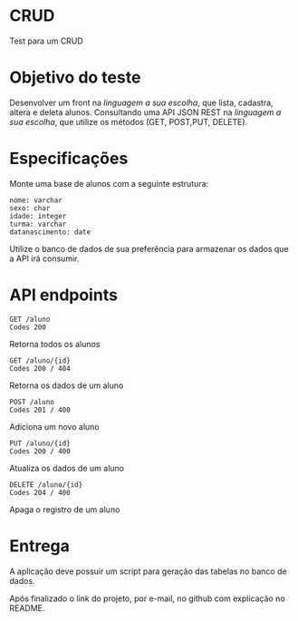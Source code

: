 # CRUD
Test para um CRUD


# Objetivo do teste
Desenvolver um front na *linguagem a sua escolha*, que lista, cadastra, altera e deleta alunos. 
Consultando uma API JSON REST na *linguagem a sua escolha*, que utilize os métodos (​GET​, ​POST​, ​PUT​,
DELETE​).

# Especificações
Monte uma base de alunos com a seguinte estrutura:

```
nome: varchar
sexo: char
idade: integer
turma: varchar
datanascimento: date
```

Utilize o ​banco de dados​ de sua preferência para armazenar os dados que a API irá
consumir.

# API endpoints

```
GET /aluno
Codes 200
```
Retorna todos os alunos

```
GET /aluno/{id}
Codes 200 / 404
```
Retorna os dados de um aluno

```
POST /aluno
Codes 201 / 400
```
Adiciona um novo aluno

```
PUT /aluno/{id}
Codes 200 / 400
```
Atualiza os dados de um aluno

```
DELETE /aluno/{id}
Codes 204 / 400
```
Apaga o registro de um aluno

# Entrega
A aplicação deve possuir um script para geração das tabelas no banco de dados.

Após finalizado o link do projeto, por e-mail, no github com explicação no README.


